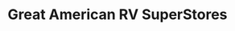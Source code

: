 ---
title: "Great American RV SuperStores"
url: /defuniak-springs/great-american-rv-superstores/
shop: caravan
---